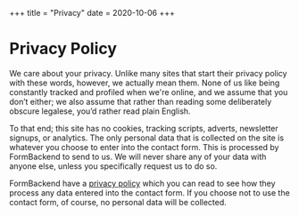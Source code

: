 +++
title = "Privacy"
date = 2020-10-06
+++
# Privacy Policy

We care about your privacy. Unlike many sites that start their privacy policy with these words, however, we actually mean them. None of us like being constantly tracked and profiled when we're online, and we assume that you don’t either; we also assume that rather than reading some deliberately obscure legalese, you’d rather read plain English.

To that end; this site has no cookies, tracking scripts, adverts, newsletter signups, or analytics. The only personal data that is collected on the site is whatever you choose to enter into the contact form.  This is processed by FormBackend to send to us. We will never share any of your data with anyone else, unless you specifically request us to do so.

FormBackend have a [privacy policy](https://www.formbackend.com/privacy) which you can read to see how they process any data entered into the contact form. If you choose not to use the contact form, of course, no personal data will be collected.